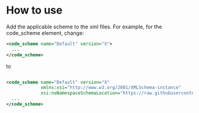# How to use
Add the applicable scheme to the xml files. For example, for the code_scheme element, change:
```xml
<code_scheme name="Default" version="X">
  ...
</code_scheme>
```
to
```xml

<code_scheme name="Default" version="X"
             xmlns:xsi="http://www.w3.org/2001/XMLSchema-instance"
             xsi:noNamespaceSchemaLocation="https://raw.githubusercontent.com/PrinsFrank/phpstorm-settings-xsd/master/code_scheme.xsd">
  ...
</code_scheme>
```